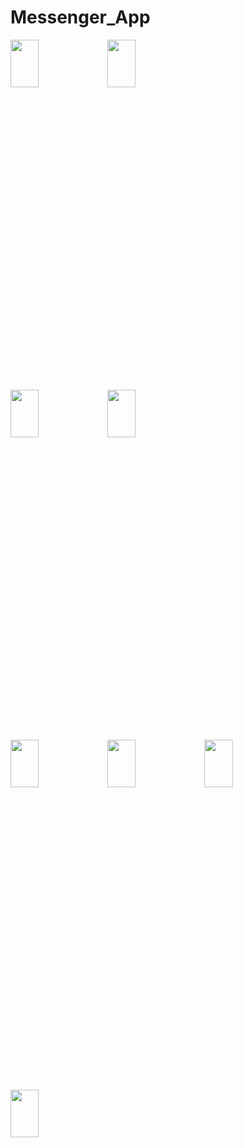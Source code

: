 # Messenger_App

<img width=30% height=14% src="https://user-images.githubusercontent.com/62088928/199455519-27213896-19c8-4ee6-87a8-b32157a7aca4.jpg">     <img width=30% height=14% src="https://user-images.githubusercontent.com/62088928/199455572-58ada97c-1c3d-4e5e-afc6-e2469d9b6f83.jpg">
 
 
<img width=30% height=14% src="https://user-images.githubusercontent.com/62088928/205983933-dcddd0bc-ec10-430a-9da7-8dc884c1c4a3.jpg">   <img width=30% height=14% src="https://user-images.githubusercontent.com/62088928/199455794-5fc9ad55-9561-461d-8ecd-0879ca030e0c.jpg">


<img width=30% height=14% src="https://user-images.githubusercontent.com/62088928/205984069-902e9e43-94a4-44c3-aec1-192f09c3007f.jpg">   <img width=30% height=14% src="https://user-images.githubusercontent.com/62088928/205984146-96079130-b18b-4ec8-b6ee-f9dd88dd1a1c.jpg">   <img width=30% height=14% src="https://user-images.githubusercontent.com/62088928/205984203-043a9a1d-e59e-4507-b55a-d6a8383a1e8d.jpg">

<img width=30% height=14% src="https://user-images.githubusercontent.com/62088928/199455848-a5618a7e-525c-4602-9cb9-018d02c8e506.jpg">
